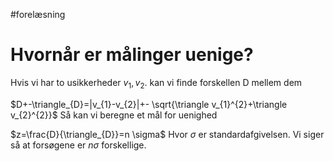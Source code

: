 #forelæsning 
# Hvornår er målinger uenige?
Hvis vi har to usikkerheder $v_{1},v_{2}$.
kan vi finde forskellen D mellem dem

$D+-\triangle_{D}=|v_{1}-v_{2}|+- \sqrt{\triangle v_{1}^{2}+\triangle v_{2}^{2}}$
Så kan vi beregne et mål for uenighed

$z=\frac{D}{\triangle_{D}}=n \sigma$ 
Hvor $\sigma$ er standardafgivelsen. Vi siger så at forsøgene er $n \sigma$ forskellige.

